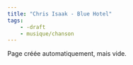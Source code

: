 ```yaml
---
title: "Chris Isaak - Blue Hotel"
tags:
    - -draft
    - musique/chanson
---
```


Page créée automatiquement, mais vide.
